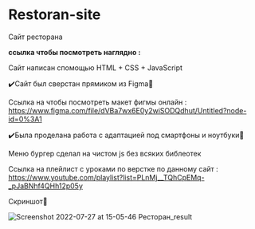 # Restoran-site

Сайт ресторана

<b>ссылка чтобы посмотреть наглядно :</b>

Сайт написан спомощью HTML + CSS + JavaScript 

✔️Сайт был сверстан прямиком из Figma🎨

Ссылка на чтобы посмотреть макет фигмы онлайн : https://www.figma.com/file/dVBa7wx6E0y2wiSODQdhut/Untitled?node-id=0%3A1

✔️Была проделана работа с адаптацией под смартфоны и ноутбуки📱

Меню бургер сделал на чистом js без всяких библеотек

Ссылка на плейлист с уроками по верстке по данному сайт : https://www.youtube.com/playlist?list=PLnMj__TQhCpEMq-_pJaBNhf4QHh12p05y

Скриншот🦉

![Screenshot 2022-07-27 at 15-05-46 Ресторан_result](https://user-images.githubusercontent.com/51737588/181242966-fc1ac1ab-96b9-4e8d-803f-faf61517e19b.jpg)
